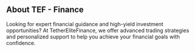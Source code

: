 ## About TEF - Finance

Looking for expert financial guidance and high-yield investment opportunities? At TetherEliteFinance, we offer advanced trading strategies and personalized support to help you achieve your financial goals with confidence.
